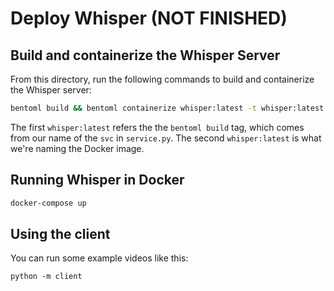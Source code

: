 # Deploy Whisper (NOT FINISHED)

## Build and containerize the Whisper Server

From this directory, run the following commands to build and containerize the Whisper server:

```bash
bentoml build && bentoml containerize whisper:latest -t whisper:latest
```

The first `whisper:latest` refers the the `bentoml build` tag, which comes from our name of the `svc` in `service.py`. The second `whisper:latest` is what we're naming the Docker image.

## Running Whisper in Docker

```bash
docker-compose up
```

## Using the client

You can run some example videos like this:

`python -m client`